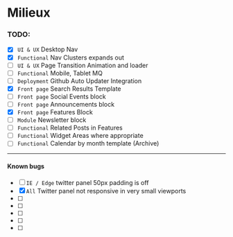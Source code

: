 
# Milieux



### TODO:

- [x] `UI & UX` Desktop Nav
- [x] `Functional` Nav Clusters expands out
- [ ] `UI & UX` Page Transition Animation and loader
- [ ] `Functional` Mobile, Tablet MQ
- [ ] `Deployment` Github Auto Updater Integration
- [x] `Front page` Search Results Template
- [ ] `Front page` Social Events block
- [ ] `Front page` Announcements block
- [x] `Front page` Features Block
- [ ] `Module` Newsletter block
- [ ] `Functional` Related Posts in Features
- [ ] `Functional` Widget Areas where appropriate
- [ ] `Functional` Calendar by month template (Archive)

---

#### Known bugs

- [ ] `IE / Edge` twitter panel 50px padding is off
- [x] `All` Twitter panel not responsive in very small viewports
- [ ]
- [ ]
- [ ]
- [ ]
- [ ]
